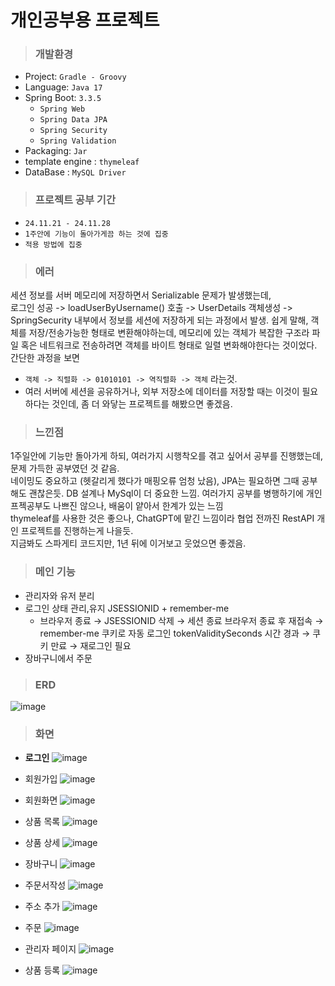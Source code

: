 # 개인공부용 프로젝트 
>### 개발환경
- Project: `Gradle - Groovy` 
- Language: `Java 17` 
- Spring Boot: `3.3.5`
  - `Spring Web`
  - `Spring Data JPA`
  - `Spring Security`
  - `Spring Validation`
- Packaging: `Jar`
- template engine : `thymeleaf`
- DataBase : `MySQL Driver`

>### 프로젝트 공부 기간
- `24.11.21 - 24.11.28`
- `1주안에 기능이 돌아가게끔 하는 것에 집중`
- `적용 방법에 집중`

> ### 에러
세션 정보를 서버 메모리에 저장하면서 Serializable 문제가 발생했는데,  
로그인 성공 -> loadUserByUsername() 호출 -> UserDetails 객체생성 ->
SpringSecurity 내부에서 정보를 세션에 저장하게 되는 과정에서 발생. 
쉽게 말해, 객체를 저장/전송가능한 형태로 변환해야하는데, 메모리에 있는 객체가 복잡한 구조라
파일 혹은 네트워크로 전송하려면 객체를 바이트 형태로 일렬 변화해야한다는 것이었다.
간단한 과정을 보면
- `객체 -> 직렬화 -> 01010101 -> 역직렬화 -> 객체` 라는것.
- 여러 서버에 세션을 공유하거나, 외부 저장소에 데이터를 저장할 때는 이것이 필요하다는 것인데,
좀 더 와닿는 프로젝트를 해봤으면 좋겠음. 

> ### 느낀점
1주일안에 기능만 돌아가게 하되, 여러가지 시행착오를 겪고 싶어서 공부를 진행했는데,<br> 
문제 가득한 공부였던 것 같음.<br> 네이밍도 중요하고 (헷갈리게 했다가 매핑오류 엄청 났음),
JPA는 필요하면 그때 공부해도 괜찮은듯. DB 설계나 MySql이 더 중요한 느낌.
여러가지 공부를 병행하기에 개인 프젝공부도 나쁘진 않으나, 배움이 얕아서 한계가 있는 느낌<br>
thymeleaf를 사용한 것은 좋으나, ChatGPT에 맡긴 느낌이라 협업 전까진 RestAPI 개인 프로젝트를 진행하는게 나을듯.<br>
지금봐도 스파게티 코드지만,
1년 뒤에 이거보고 웃었으면 좋겠음. 

>### 메인 기능
- 관리자와 유저 분리
- 로그인 상태 관리,유지 JSESSIONID + remember-me
  - 브라우저 종료 → JSESSIONID 삭제 → 세션 종료
    브라우저 종료 후 재접속 → remember-me 쿠키로 자동 로그인
    tokenValiditySeconds 시간 경과 → 쿠키 만료 → 재로그인 필요
- 장바구니에서 주문


> ### ERD 
![image](https://github.com/user-attachments/assets/4ce38c13-6ae1-433d-95c5-c74e2a870dc6)


> ### 화면
- **로그인**
![image](https://github.com/user-attachments/assets/8d2e05d2-1b0c-4658-a387-ea0520df1fce)

- 회원가입
![image](https://github.com/user-attachments/assets/3d2fb633-9d88-41f7-9785-020a0bedff13)

- 회원화면
![image](https://github.com/user-attachments/assets/e2f5220a-e4c8-41c9-91a3-10a83fb73227)

- 상품 목록
![image](https://github.com/user-attachments/assets/3b66702a-b319-44b9-abd7-30cdd6c7f0ee)

- 상품 상세
![image](https://github.com/user-attachments/assets/be2ae826-2b65-4b87-be2c-faa182c074c1)

- 장바구니
![image](https://github.com/user-attachments/assets/23804918-6343-459f-acd8-98861e1b304a)

- 주문서작성
![image](https://github.com/user-attachments/assets/27cd9f55-6152-42a4-836d-1e7ea0b60302)

- 주소 추가
![image](https://github.com/user-attachments/assets/e5df6741-489d-4439-b9d8-743bcc675a63)

- 주문
![image](https://github.com/user-attachments/assets/ce3a841e-0f71-4712-bfb4-acd856ebddd3)

- 관리자 페이지
![image](https://github.com/user-attachments/assets/9353f273-554c-4617-ad3f-1aa723d62bc9)

- 상품 등록
![image](https://github.com/user-attachments/assets/45d1fbc1-8263-45f9-b8b2-76d84e7ea62c)
